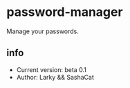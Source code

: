 # password-manager
Manage your passwords.

## info
 * Current version: beta 0.1
 * Author: Larky && SashaCat
